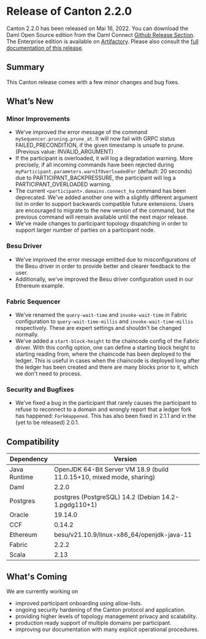 # Release of Canton 2.2.0

Canton 2.2.0 has been released on Mai 16, 2022. You can download the Daml Open Source edition from the Daml Connect [Github Release Section](https://github.com/digital-asset/daml/releases/tag/v2.2.0). The Enterprise edition is available on [Artifactory](https://digitalasset.jfrog.io/artifactory/canton-enterprise/canton-enterprise-2.2.0.zip).
Please also consult the [full documentation of this release](https://docs.daml.com/2.2.0/canton/about.html).

## Summary

This Canton release comes with a few minor changes and bug fixes.

## What’s New

### Minor Improvements
- We've improved the error message of the command `mySequencer.pruning.prune_at`. It will now fail with GRPC status FAILED_PRECONDITION, if the given timestamp is unsafe to prune. (Previous value: INVALID_ARGUMENT)
- If the participant is overloaded, it will log a degradation warning. More precisely, if all incoming commands have been rejected during `myParticipant.parameters.warnIfOverloadedFor` (default: 20 seconds) due to PARTICIPANT_BACKPRESSURE, the participant will log a PARTICIPANT_OVERLOADED warning.
- The current `<participant>.domains.connect_ha` command has been deprecated. We've added another one with a slightly different argument list in order to support backwards compatible future extensions. Users are encouraged to migrate to the new version of the command, but the previous command will remain available until the next major release.
- We've made changes to participant topology dispatching in order to support larger number of parties on a participant node.

### Besu Driver
- We've improved the error message emitted due to misconfigurations of the Besu driver in order to provide better and clearer feedback to the user.
- Additionally, we've improved the Besu driver configuration used in our Ethereum example.

### Fabric Sequencer
- We've renamed the `query-wait-time` and `invoke-wait-time` in Fabric configuration to `query-wait-time-millis` and `invoke-wait-time-millis` respectively. These are expert settings and shouldn't be changed normally.
- We've added a `start-block-height` to the chaincode config of the Fabric driver. With this config option, one can define a starting block height to starting reading from, where the chaincode has been deployed to the ledger. This is useful in cases when the chaincode is deployed long after the ledger has been created and there are many blocks prior to it, which we don't need to process.

### Security and Bugfixes
- We've fixed a bug in the participant that rarely causes the participant to refuse to reconnect to a domain and wrongly report that a ledger fork has happened: `ForkHappened`. This has also been fixed in 2.1.1 and in the (yet to be released) 2.0.1.

## Compatibility

| Dependency   | Version                                                               |
| ------------ |-----------------------------------------------------------------------|
| Java Runtime | OpenJDK 64-Bit Server VM 18.9 (build 11.0.15+10, mixed mode, sharing) |
| Daml         | 2.2.0                                                                 |
| Postgres     | postgres (PostgreSQL) 14.2 (Debian 14.2-1.pgdg110+1)                  |
| Oracle       | 19.14.0                                                               |
| CCF          | 0.14.2                                                                |
| Ethereum     | besu/v21.10.9/linux-x86_64/openjdk-java-11                            |
| Fabric       | 2.2.2                                                                 |
| Scala        | 2.13                                                                  |

## What's Coming

We are currently working on
- improved participant onboarding using allow-lists.
- ongoing security hardening of the Canton protocol and application.
- providing higher levels of topology management privacy and scalability.
- production ready support of multiple domains per participant.
- improving our documentation with many explicit operational procedures.
